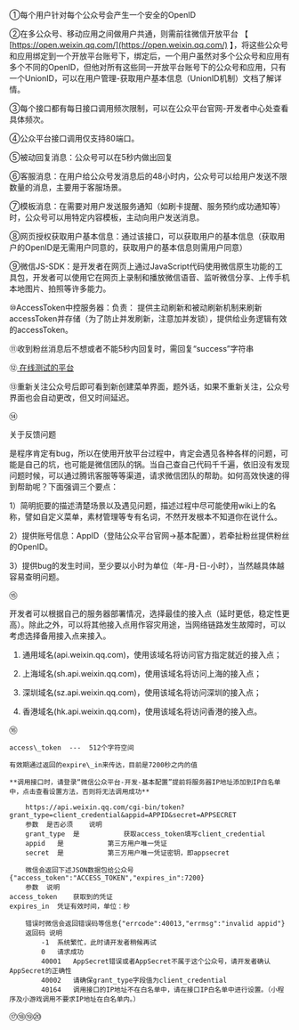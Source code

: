 ①每个用户针对每个公众号会产生一个安全的OpenID

②在多公众号、移动应用之间做用户共通，则需前往微信开放平台 【 [https://open.weixin.qq.com/](https://open.weixin.qq.com/) 】，将这些公众号和应用绑定到一个开放平台账号下，绑定后，一个用户虽然对多个公众号和应用有多个不同的OpenID，但他对所有这些同一开放平台账号下的公众号和应用，只有一个UnionID，可以在用户管理-获取用户基本信息（UnionID机制）文档了解详情。

③每个接口都有每日接口调用频次限制，可以在公众平台官网-开发者中心处查看具体频次。

④公众平台接口调用仅支持80端口。

⑤被动回复消息：公众号可以在5秒内做出回复

⑥客服消息：在用户给公众号发消息后的48小时内，公众号可以给用户发送不限数量的消息，主要用于客服场景。

⑦模板消息：在需要对用户发送服务通知（如刷卡提醒、服务预约成功通知等）时，公众号可以用特定内容模板，主动向用户发送消息。

⑧网页授权获取用户基本信息：通过该接口，可以获取用户的基本信息（获取用户的OpenID是无需用户同意的，获取用户的基本信息则需用户同意）

⑨微信JS-SDK：是开发者在网页上通过JavaScript代码使用微信原生功能的工具包，开发者可以使用它在网页上录制和播放微信语音、监听微信分享、上传手机本地图片、拍照等许多能力。

⑩AccessToken中控服务器：负责： 提供主动刷新和被动刷新机制来刷新accessToken并存储（为了防止并发刷新，注意加并发锁），提供给业务逻辑有效的accessToken。

⑪收到粉丝消息后不想或者不能5秒内回复时，需回复“success”字符串

⑫[ 在线测试的平台](http://mp.weixin.qq.com/debug/)

⑬重新关注公众号后即可看到新创建菜单界面，题外话，如果不重新关注，公众号界面也会自动更改，但又时间延迟。

⑭

关于反馈问题

是程序肯定有bug，所以在使用开放平台过程中，肯定会遇见各种各样的问题，可能是自己的坑，也可能是微信团队的锅。当自己查自己代码千千遍，依旧没有发现问题时候，可以通过腾讯客服等等渠道，请求微信团队的帮助。如何高效快速的得到帮助呢？下面强调三个要点：

1）简明扼要的描述清楚场景以及遇见问题，描述过程中尽可能使用wiki上的名称，譬如自定义菜单，素材管理等专有名词，不然开发根本不知道你在说什么。

2）提供账号信息：AppID（登陆公众平台官网-&gt;基本配置），若牵扯粉丝提供粉丝的OpenID。

3）提供bug的发生时间，至少要以小时为单位（年-月-日-小时），当然越具体越容易查明问题。

⑮

开发者可以根据自己的服务器部署情况，选择最佳的接入点（延时更低，稳定性更高）。除此之外，可以将其他接入点用作容灾用途，当网络链路发生故障时，可以考虑选择备用接入点来接入。

1. 通用域名\(api.weixin.qq.com\)，使用该域名将访问官方指定就近的接入点；

2. 上海域名\(sh.api.weixin.qq.com\)，使用该域名将访问上海的接入点；

3. 深圳域名\(sz.api.weixin.qq.com\)，使用该域名将访问深圳的接入点；

4. 香港域名\(hk.api.weixin.qq.com\)，使用该域名将访问香港的接入点。

⑯ 

    access\_token  ---  512个字符空间

    有效期通过返回的expire\_in来传达，目前是7200秒之内的值

    **调用接口时，请登录“微信公众平台-开发-基本配置”提前将服务器IP地址添加到IP白名单中，点击查看设置方法，否则将无法调用成功**

```
    https://api.weixin.qq.com/cgi-bin/token?grant_type=client_credential&appid=APPID&secret=APPSECRET
    参数	是否必须 	说明
    grant_type	是	        获取access_token填写client_credential
    appid	是	        第三方用户唯一凭证
    secret	是	        第三方用户唯一凭证密钥，即appsecret

    微信会返回下述JSON数据包给公众号 {"access_token":"ACCESS_TOKEN","expires_in":7200}
    参数	说明
access_token	获取到的凭证
expires_in	凭证有效时间，单位：秒

    错误时微信会返回错误码等信息{"errcode":40013,"errmsg":"invalid appid"}
    返回码	说明
        -1	系统繁忙，此时请开发者稍候再试
        0	请求成功
        40001	AppSecret错误或者AppSecret不属于这个公众号，请开发者确认AppSecret的正确性
        40002	请确保grant_type字段值为client_credential
        40164	调用接口的IP地址不在白名单中，请在接口IP白名单中进行设置。（小程序及小游戏调用不要求IP地址在白名单内。）
```

⑰⑱⑲⑳

